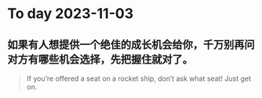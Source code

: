 
# To day 2023-11-03


## 如果有人想提供一个绝佳的成长机会给你，千万别再问对方有哪些机会选择，先把握住就对了。
> If you’re offered a seat on a rocket ship, don’t ask what seat! Just get on.

    